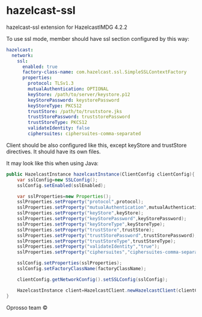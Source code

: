 # hazelcast-ssl
hazelcast-ssl extension for HazelcastIMDG 4.2.2

To use ssl mode, member should have ssl section configured by this way:

```yaml
hazelcast:
  network:
    ssl:
      enabled: true
      factory-class-name: com.hazelcast.ssl.SimpleSSLContextFactory
      properties:
        protocol: TLSv1.3
        mutualAuthentication: OPTIONAL
        keyStore: /path/to/server/keystore.p12
        keyStorePassword: keystorePassword
        keyStoreType: PKCS12
        trustStore: /path/to/truststore.jks
        trustStorePassword: truststorePassword
        trustStoreType: PKCS12
        validateIdentity: false
        ciphersuites: ciphersuites-comma-separated
```

Client should be also configured like this, except keyStore and trustStore directives. 
It should have its own files.

It may look like this when using Java:

```java
public HazelcastInstance hazelcastInstance(ClientConfig clientConfig){
    var sslConfig=new SSLConfig();
    sslConfig.setEnabled(sslEnabled);

    var sslProperties=new Properties();
    sslProperties.setProperty("protocol",protocol);
    sslProperties.setProperty("mutualAuthentication",mutualAuthentication);
    sslProperties.setProperty("keyStore",keyStore);
    sslProperties.setProperty("keyStorePassword",keyStorePassword);
    sslProperties.setProperty("keyStoreType",keyStoreType);
    sslProperties.setProperty("trustStore",trustStore);
    sslProperties.setProperty("trustStorePassword",trustStorePassword);
    sslProperties.setProperty("trustStoreType",trustStoreType);
    sslProperties.setProperty("validateIdentity","true");
    sslProperties.setProperty("ciphersuites","ciphersuites-comma-separated");

    sslConfig.setProperties(sslProperties);
    sslConfig.setFactoryClassName(factoryClassName);

    clientConfig.getNetworkConfig().setSSLConfig(sslConfig);

    HazelcastInstance client=HazelcastClient.newHazelcastClient(clientConfig);
}
```

Oprosso team ©
